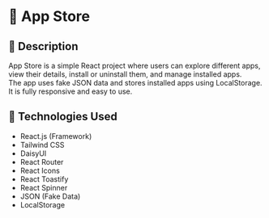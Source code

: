 # 📱 App Store

## 📝 Description
App Store is a simple React project where users can explore different apps, view their details, install or uninstall them, and manage installed apps.  
The app uses fake JSON data and stores installed apps using LocalStorage. It is fully responsive and easy to use.

## 🧰 Technologies Used
- React.js (Framework)
- Tailwind CSS
- DaisyUI
- React Router
- React Icons
- React Toastify
- React Spinner
- JSON (Fake Data)
- LocalStorage
